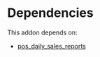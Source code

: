 # Dependencies

This addon depends on:

- [pos_daily_sales_reports](../../../../../oca-ocb-sale/odoo-bringout-oca-ocb-pos_daily_sales_reports)
